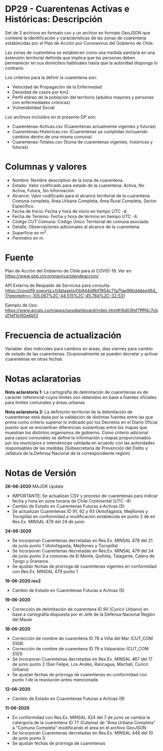 # DP29 - Cuarentenas Activas e Históricas: Descripción
Set de 3 archivos en formato csv y un archivo en formato GeoJSON que contiene la identificación y características de las zonas de cuarentena establecidas por el Plan de Acción por Coronavirus del Gobierno de Chile.

Las zonas de cuarentena se establecen como una medida sanitaria en una extensión territorial definida que implica que las personas deben permanecer en sus domicilios habituales hasta que la autoridad disponga lo contrario.

Los criterios para la definir la cuarentena son:

- Velocidad de Propagación de la Enfermedad
- Densidad de casos por km2
- Perfil etáreo de la población del territorio (adultos mayores y personas con enfermedades crónicas)
- Vulnerabilidad Social

Los archivos incluidos en el presente DP son:
- Cuarentenas-Activas.csv (Cuarentenas actualmente vigentes y futuras)
- Cuarentenas-Historicas.csv (Cuarentenas ya cumplidas incluyendo cambios dentro de una misma comuna)
- Cuarentenas-Totales.csv (Suma de cuarentenas vigentes, históricas y futuras)

# Columnas y valores

- Nombre: Nombre descriptivo de la zona de cuarentena.
- Estado: Valor codificado para estado de la cuarentena: Activa, No Activa, Futura, Sin Información.
- Alcance: Valor codificado para el alcance territorial de la cuarentena Comuna completa, Área Urbana Completa, Área Rural Completa, Sector Específico.
- Fecha de Inicio: Fecha y hora de inicio en tiempo UTC -4.
- Fecha de Término: Fecha y hora de término en tiempo UTC -4.
- Código CUT Comuna: Código Único Territorial de comuna asociada.
- Detalle: Observaciones adicionales al alcance de la cuarentena.
- Superficie en m<sup>2</sup>.
- Perímetro en m.

# Fuente
Plan de Acción del Gobierno de Chile para el COVID-19. Ver en: https://www.gob.cl/coronavirus/plandeaccion/

API Externa de Respaldo de Servicios para consulta. https://covid19.soporta.cl/datasets/0b944d9bf1954c71a7fae96bdddee464_1?geometry=-105.067%2C-44.515%2C-45.784%2C-32.531

Ejemplo de Uso: https://www.arcgis.com/apps/opsdashboard/index.html#/6d03fef7ffff4c7cbd11ef1e192e6bf2

# Frecuencia de actualización

Variable: días miércoles para cambios en áreas, días viernes para cambio de estado de las cuarentenas. Ocasionalmente se pueden decretar y activar cuarentenas en otras fechas

# Notas aclaratorias

**Nota aclaratoria 1:** La cartografía de delimitación de cuarentenas es de caracter referencial cuyos límites son obtenidos en base a fuentes oficiales para límites comunales y áreas urbanas

**Nota aclaratoria 2:** La definición territorial de la delimitación de cuarentenas está dada por la validación de distintas fuentes entre las que prima como criterio superior lo indicado por los Decretos en el Diario Oficial puesto que se encuentran diferencias sustantivas entre los mapas que muestran los distintos organismos de gobierno. Como criterio adicional para casos comunales se define la información y mapas proporcionados por los municipios e intendencias validada en acuerdo con las autoridades responsables de las medidas (Subsecretaría de Prevención del Delito y Jefatura de la Defensa Nacional de la correspondiente región)

# Notas de Versión

**26-06-2020** MAJOR Update
- IMPORTANTE: Se actualizan CSV y proceso de cuarentenas para indicar fecha y hora en zona horaria de Chile Continental (UTC -4)
- Cambio de Estado en Cuarentenas Futuras a Activas (5)
- Se actualizan Cuarentenas ID 91, 92 y 93 (Antofagasta, Mejillones y Tocopilla) en conformidad a modificación establecida en punto 2 de en Res.Ex. MINSAL 479 del 24 de junio

**24-06-2020**<br>
- Se incorporan Cuarentenas decretadas en Res.Ex. MINSAL 478 del 21 de junio punto 1  (Antofagasta, Mejillones y Tocopilla)
- Se incorporan Cuarentenas decretadas en Res.Ex. MINSAL 479 del 24 de junio punto 3 a comunas de El Monte, Quillota, Talagante, Calera de Tango y Graneros.
- Se ajustan fechas de prórroga de cuarentenas vigentes en conformidad con Res.Ex. MINSAL 479 punto 1

**19-06-2020 rev2**<br>
- Cambio de Estado en Cuarentenas Futuras a Activas (5) 

**19-06-2020**<br>
- Corrección de delimitación de cuarentena ID 90 (Curicó Urbano) en base a cartografía dispuesta por el Jefe de la Defensa Nacional Región del Maule

**18-06-2020**<br>
- Corrección de nombre de cuarentena ID 78 a Viña del Mar (CUT_COM 5109)
- Corrección de nombre de cuarentena ID 79 a Valparaíso (CUT_COM 5101)
- Se incorporan Cuarentenas decretadas en Res.Ex. MINSAL 467 del 17 de junio punto 2  (San Felipe, Los Andes, Rancagua, Machalí, Curicó Urbano)
- Se ajustan fechas de prórroga de cuarentenas en conformidad con punto 1 de la resolución antes mencionada

**12-06-2020**<br> 
- Cambio de Estado en Cuarentenas Futuras a Activas (9) 

**11-06-2020**<br> 
- En conformidad con Res.Ex. MINSAL 424 del 7 de junio se cambia la catergoría de la cuarentena ID 77 (Calama) de "Área Urbana Completa" a "Comuna Completa" modificando el área en el archivo GeoJSON
- Se incorporan Cuarentenas decretadas en Res.Ex. MINSAL 448 del 10 de junio punto 3.
- Se ajustan fechas de prórroga de cuarentenas

